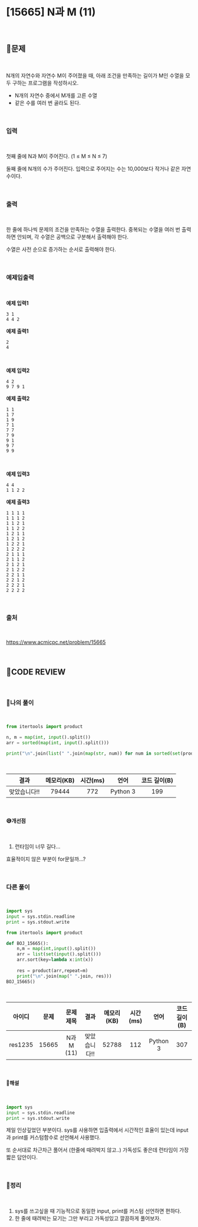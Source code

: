 # [15665] N과 M (11)

<br/>

## **📝문제**

<br/>

N개의 자연수와 자연수 M이 주어졌을 때, 아래 조건을 만족하는 길이가 M인 수열을 모두 구하는 프로그램을 작성하시오.

- N개의 자연수 중에서 M개를 고른 수열
- 같은 수를 여러 번 골라도 된다.


<br/>

### **입력**

<br/>

첫째 줄에 N과 M이 주어진다. (1 ≤ M ≤ N ≤ 7)

둘째 줄에 N개의 수가 주어진다. 입력으로 주어지는 수는 10,000보다 작거나 같은 자연수이다.

<br/>

### **출력**

<br/>

한 줄에 하나씩 문제의 조건을 만족하는 수열을 출력한다. 중복되는 수열을 여러 번 출력하면 안되며, 각 수열은 공백으로 구분해서 출력해야 한다.

수열은 사전 순으로 증가하는 순서로 출력해야 한다.

<br/>

### **예제입출력**

<br/>

**예제 입력1**

```
3 1
4 4 2
```

**예제 출력1**

```
2
4
```

<br/>

**예제 입력2**

```
4 2
9 7 9 1
```

**예제 출력2**

```
1 1
1 7
1 9
7 1
7 7
7 9
9 1
9 7
9 9
```

<br/>

**예제 입력3**

```
4 4
1 1 2 2
```

**예제 출력3**

```
1 1 1 1
1 1 1 2
1 1 2 1
1 1 2 2
1 2 1 1
1 2 1 2
1 2 2 1
1 2 2 2
2 1 1 1
2 1 1 2
2 1 2 1
2 1 2 2
2 2 1 1
2 2 1 2
2 2 2 1
2 2 2 2
```

<br/>

### **출처**

<br/>

https://www.acmicpc.net/problem/15665

<br/>

## **🧐CODE REVIEW**

<br/>

### **🧾나의 풀이**

<br/>

```python
from itertools import product

n, m = map(int, input().split())
arr = sorted(map(int, input().split()))

print("\n".join(list(" ".join(map(str, num)) for num in sorted(set(product(arr, repeat=m))))))
```

<br/>

결과	| 메모리(KB) |	시간(ms) |	언어 |	코드 길이(B)
:----:|:-----:|:-----:|:-----:|:--------:
맞았습니다!! |	79444	| 772 |	Python 3 |	199

<br/>

#### **😅개선점**

<br/>

1. 런타임이 너무 길다...

효율적이지 않은 부분이 for문일까...?

<br/>

### **다른 풀이**

<br/>

```python
import sys
input = sys.stdin.readline
print = sys.stdout.write

from itertools import product

def BOJ_15665():
    n,m = map(int,input().split())
    arr = list(set(input().split()))
    arr.sort(key=lambda x:int(x))
    
    res = product(arr,repeat=m)
    print("\n".join(map(" ".join, res)))
BOJ_15665()
```

<br/>

아이디 |	문제	| 문제 제목 |	결과	| 메모리(KB) |	시간(ms) |	언어 |	코드 길이(B) 
:-----:|:-----:|:---------:|:-----:|:-----:|:-----:|:----:|:--------:
res1235 |	15665 |	N과 M (11) |	맞았습니다!! |	52788 |	112 |	Python 3 |	307	

<br/>

#### **📝해설**

<br/>

```python
import sys
input = sys.stdin.readline
print = sys.stdout.write
```

제일 인상깊었던 부분이다. sys를 사용하면 입출력에서 시간적인 효율이 있는데 input과 print를 커스텀함수로 선언해서 사용했다.

또 순서대로 차근차근 풀어서 (한줄에 때려박지 않고..) 가독성도 좋은데 런타임이 가장 짧은 답안이다.

<br/>

### **🔖정리**

<br/>

1. sys를 쓰고싶을 때 기능적으로 동일한 input, print를 커스텀 선언하면 편하다.
2. 한 줄에 때려박는 묘기는 그만 부리고 가독성있고 깔끔하게 풀어보자.

<br/>